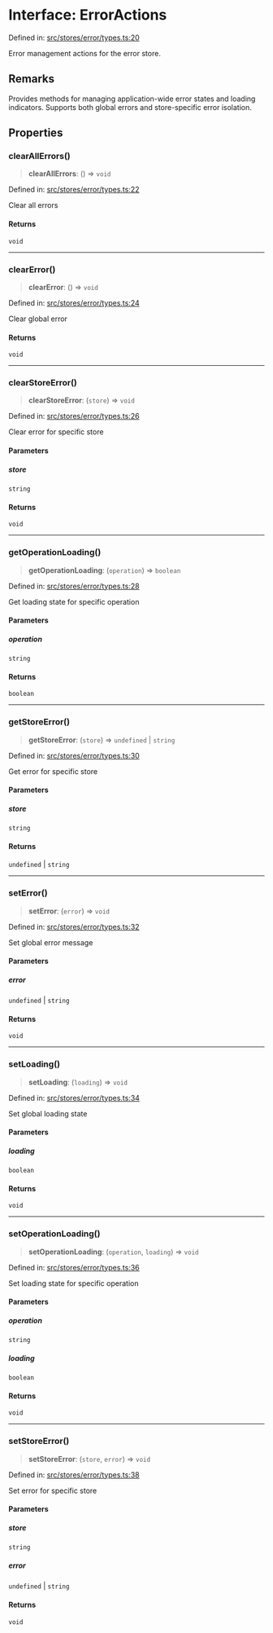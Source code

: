 # Interface: ErrorActions

Defined in: [src/stores/error/types.ts:20](https://github.com/Nick2bad4u/Uptime-Watcher/blob/8a1973382d5fe14c52996ecda381894eb7ecd4a6/src/stores/error/types.ts#L20)

Error management actions for the error store.

## Remarks

Provides methods for managing application-wide error states and loading indicators.
Supports both global errors and store-specific error isolation.

## Properties

### clearAllErrors()

> **clearAllErrors**: () => `void`

Defined in: [src/stores/error/types.ts:22](https://github.com/Nick2bad4u/Uptime-Watcher/blob/8a1973382d5fe14c52996ecda381894eb7ecd4a6/src/stores/error/types.ts#L22)

Clear all errors

#### Returns

`void`

***

### clearError()

> **clearError**: () => `void`

Defined in: [src/stores/error/types.ts:24](https://github.com/Nick2bad4u/Uptime-Watcher/blob/8a1973382d5fe14c52996ecda381894eb7ecd4a6/src/stores/error/types.ts#L24)

Clear global error

#### Returns

`void`

***

### clearStoreError()

> **clearStoreError**: (`store`) => `void`

Defined in: [src/stores/error/types.ts:26](https://github.com/Nick2bad4u/Uptime-Watcher/blob/8a1973382d5fe14c52996ecda381894eb7ecd4a6/src/stores/error/types.ts#L26)

Clear error for specific store

#### Parameters

##### store

`string`

#### Returns

`void`

***

### getOperationLoading()

> **getOperationLoading**: (`operation`) => `boolean`

Defined in: [src/stores/error/types.ts:28](https://github.com/Nick2bad4u/Uptime-Watcher/blob/8a1973382d5fe14c52996ecda381894eb7ecd4a6/src/stores/error/types.ts#L28)

Get loading state for specific operation

#### Parameters

##### operation

`string`

#### Returns

`boolean`

***

### getStoreError()

> **getStoreError**: (`store`) => `undefined` \| `string`

Defined in: [src/stores/error/types.ts:30](https://github.com/Nick2bad4u/Uptime-Watcher/blob/8a1973382d5fe14c52996ecda381894eb7ecd4a6/src/stores/error/types.ts#L30)

Get error for specific store

#### Parameters

##### store

`string`

#### Returns

`undefined` \| `string`

***

### setError()

> **setError**: (`error`) => `void`

Defined in: [src/stores/error/types.ts:32](https://github.com/Nick2bad4u/Uptime-Watcher/blob/8a1973382d5fe14c52996ecda381894eb7ecd4a6/src/stores/error/types.ts#L32)

Set global error message

#### Parameters

##### error

`undefined` | `string`

#### Returns

`void`

***

### setLoading()

> **setLoading**: (`loading`) => `void`

Defined in: [src/stores/error/types.ts:34](https://github.com/Nick2bad4u/Uptime-Watcher/blob/8a1973382d5fe14c52996ecda381894eb7ecd4a6/src/stores/error/types.ts#L34)

Set global loading state

#### Parameters

##### loading

`boolean`

#### Returns

`void`

***

### setOperationLoading()

> **setOperationLoading**: (`operation`, `loading`) => `void`

Defined in: [src/stores/error/types.ts:36](https://github.com/Nick2bad4u/Uptime-Watcher/blob/8a1973382d5fe14c52996ecda381894eb7ecd4a6/src/stores/error/types.ts#L36)

Set loading state for specific operation

#### Parameters

##### operation

`string`

##### loading

`boolean`

#### Returns

`void`

***

### setStoreError()

> **setStoreError**: (`store`, `error`) => `void`

Defined in: [src/stores/error/types.ts:38](https://github.com/Nick2bad4u/Uptime-Watcher/blob/8a1973382d5fe14c52996ecda381894eb7ecd4a6/src/stores/error/types.ts#L38)

Set error for specific store

#### Parameters

##### store

`string`

##### error

`undefined` | `string`

#### Returns

`void`
